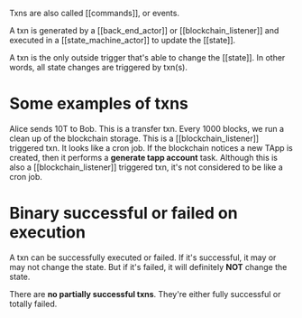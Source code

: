 Txns are also called [[commands]], or events. 

A txn is generated by a [[back_end_actor]] or [[blockchain_listener]] and executed in a [[state_machine_actor]] to update the [[state]].

A txn is the only outside trigger that's able to change the [[state]]. In other words, all state changes are triggered by txn(s).

# Some examples of txns
Alice sends 10T to Bob. This is a transfer txn.
Every 1000 blocks, we run a clean up of the blockchain storage. This is a [[blockchain_listener]] triggered txn. It looks like a cron job.
If the blockchain notices a new TApp is created, then it performs a **generate tapp account** task. Although this is also a [[blockchain_listener]] triggered txn, it's not considered to be like a cron job.

# Binary successful or failed on execution
A txn can be successfully executed or failed. If it's successful, it may or may not change the state. But if it's failed, it will definitely **NOT** change the state. 

There are **no partially successful txns**. They're either fully successful or totally failed.


